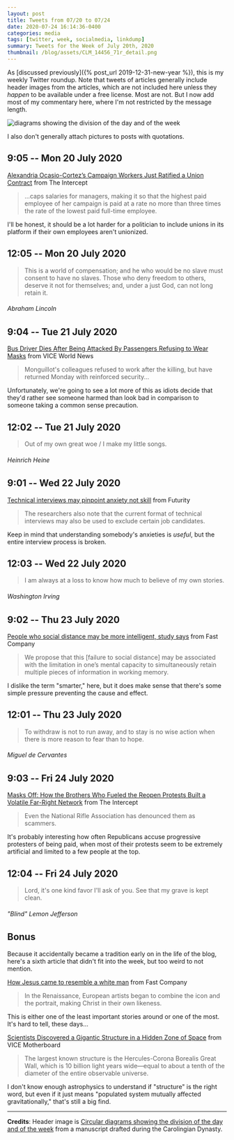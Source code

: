 ```yaml
---
layout: post
title: Tweets from 07/20 to 07/24
date: 2020-07-24 16:14:36-0400
categories: media
tags: [twitter, week, socialmedia, linkdump]
summary: Tweets for the Week of July 20th, 2020
thumbnail: /blog/assets/CLM_14456_71r_detail.png
---
```


As [discussed previously]({% post_url 2019-12-31-new-year %}), this is my weekly Twitter roundup.  Note that tweets of articles generally include header images from the articles, which are not included here unless they *happen* to be available under a free license.  Most are not.  But I now add most of my commentary here, where I'm not restricted by the message length.

![diagrams showing the division of the day and of the week](/blog/assets/CLM_14456_71r_detail.png "diagrams showing the division of the day and of the week")

I also don't generally attach pictures to posts with quotations.

## 9:05 -- Mon 20 July 2020

[<i class="fab fa-twitter-square"></i>](https://twitter.com/jcolag/status/1285199026137124869) [Alexandria Ocasio-Cortez’s Campaign Workers Just Ratified a Union Contract](https://theintercept.com/2020/07/13/ocasio-cortez-campaign-staff-unionize/) from The Intercept

 > ...caps salaries for managers, making it so that the highest paid employee of her campaign is paid at a rate no more than three times the rate of the lowest paid full-time employee.

I'll be honest, it should be a lot harder for a politician to include unions in its platform if their own employees aren't unionized.

## 12:05 -- Mon 20 July 2020

[<i class="fab fa-twitter"></i>](https://twitter.com/jcolag/status/1285244324599324672)

 > This is a world of compensation; and he who would be no slave must consent to have no slaves. Those who deny freedom to others, deserve it not for themselves; and, under a just God, can not long retain it.

###### Abraham Lincoln

## 9:04 -- Tue 21 July 2020

[<i class="fab fa-twitter-square"></i>](https://twitter.com/jcolag/status/1285561162453577728) [Bus Driver Dies After Being Attacked By Passengers Refusing to Wear Masks](https://www.vice.com/en_us/article/dyzx3x/bus-driver-killed-face-mask-coronavirus-philippe-monguillot) from VICE World News

 > Monguillot's colleagues refused to work after the killing, but have returned Monday with reinforced security...

Unfortunately, we're going to see a lot more of this as idiots decide that they'd rather see someone harmed than look bad in comparison to someone taking a common sense precaution.

## 12:02 -- Tue 21 July 2020

[<i class="fab fa-twitter"></i>](https://twitter.com/jcolag/status/1285605957754425345)

 > Out of my own great woe / I make my little songs.

###### Heinrich Heine

## 9:01 -- Wed 22 July 2020

[<i class="fab fa-twitter-square"></i>](https://twitter.com/jcolag/status/1285922795231289345) [Technical interviews may pinpoint anxiety not skill](https://www.futurity.org/technical-interviews-performance-anxiety-2402992-2/) from Futurity

 > The researchers also note that the current format of technical interviews may also be used to exclude certain job candidates.

Keep in mind that understanding somebody's anxieties is *useful*, but the entire interview process is broken.

## 12:03 -- Wed 22 July 2020

[<i class="fab fa-twitter"></i>](https://twitter.com/jcolag/status/1285968597211389952)

 > I am always at a loss to know how much to believe of my own stories.

###### Washington Irving

## 9:02 -- Thu 23 July 2020

[<i class="fab fa-twitter-square"></i>](https://twitter.com/jcolag/status/1286285434704793606) [People who social distance may be more intelligent, study says](https://www.fastcompany.com/90527258/people-who-social-distance-may-be-more-intelligent-study-says) from Fast Company

 > We propose that this [failure to social distance] may be associated with the limitation in one’s mental capacity to simultaneously retain multiple pieces of information in working memory.

I dislike the term "smarter," here, but it does make sense that there's some simple pressure preventing the cause and effect.

## 12:01 -- Thu 23 July 2020

[<i class="fab fa-twitter"></i>](https://twitter.com/jcolag/status/1286330481458458624)

 > To withdraw is not to run away, and to stay is no wise action when there is more reason to fear than to hope.

###### Miguel de Cervantes

## 9:03 -- Fri 24 July 2020

[<i class="fab fa-twitter-square"></i>](https://twitter.com/jcolag/status/1286648074388082690) [Masks Off: How the Brothers Who Fueled the Reopen Protests Built a Volatile Far-Right Network](https://theintercept.com/2020/07/17/dorr-brothers-coronavirus-protests/) from The Intercept

 > Even the National Rifle Association has denounced them as scammers.

It's probably interesting how often Republicans accuse progressive protesters of being paid, when most of their protests seem to be extremely artificial and limited to a few people at the top.

## 12:04 -- Fri 24 July 2020

[<i class="fab fa-twitter"></i>](https://twitter.com/jcolag/status/1286693624529526784)

 > Lord, it's one kind favor I'll ask of you. See that my grave is kept clean.

###### "Blind" Lemon Jefferson

## Bonus

Because it accidentally became a tradition early on in the life of the blog, here's a sixth article that didn't fit into the week, but too weird to not mention.

<i class="fas fa-square"></i> [How Jesus came to resemble a white man](https://www.fastcompany.com/90529242/how-jesus-came-to-resemble-a-white-man) from Fast Company

 > In the Renaissance, European artists began to combine the icon and the portrait, making Christ in their own likeness.

This is either one of the least important stories around or one of the most.  It's hard to tell, these days...

<i class="fas fa-square"></i> [Scientists Discovered a Gigantic Structure in a Hidden Zone of Space](https://www.vice.com/en_us/article/xg8vg7/scientists-discovered-a-gigantic-structure-in-a-hidden-zone-of-space) from VICE Motherboard

 > The largest known structure is the Hercules-Corona Borealis Great Wall, which is 10 billion light years wide—equal to about a tenth of the diameter of the entire observable universe.

I don't know enough astrophysics to understand if "structure" is the right word, but even if it just means "populated system mutually affected gravitationally," that's still a big find.

* * *

**Credits**:  Header image is [Circular diagrams showing the division of the day and of the week](https://en.wikipedia.org/wiki/Week#/media/File:CLM_14456_71r_detail.jpg) from a manuscript drafted during the Carolingian Dynasty.
